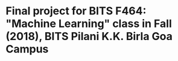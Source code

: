 # Final project for BITS F464: "Machine Learning" class in Fall (2018), BITS Pilani K.K. Birla Goa Campus 
